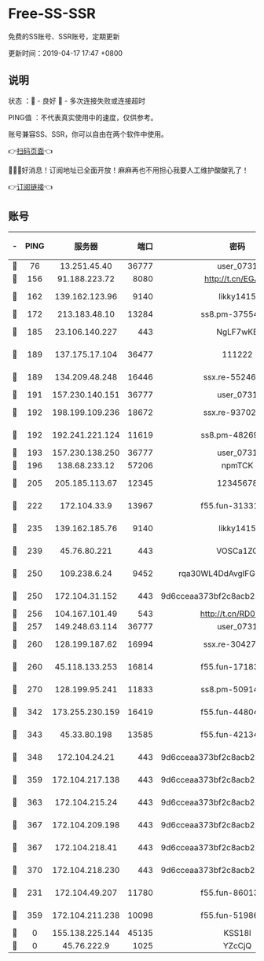 # Free-SS-SSR

免费的SS账号、SSR账号，定期更新

更新时间：2019-04-17 17:47 +0800

## 说明

状态     ：🙂 - 良好 🙁 - 多次连接失败或连接超时

PING值   ：不代表真实使用中的速度，仅供参考。

账号兼容SS、SSR，你可以自由在两个软件中使用。

👉[扫码页面](https://liesauer.github.io/Free-SS-SSR/)👈

🎉🎉🎉好消息！订阅地址已全面开放！麻麻再也不用担心我要人工维护酸酸乳了！

👉[订阅链接](https://www.liesauer.net/yogurt/subscribe?ACCESS_TOKEN=DAYxR3mMaZAsaqUb)👈

## 账号

|-|PING|服务器|端口|密码|加密方式|区域|
|:----:|:----:|:-----:|-----:|:----:|:----:|:----:|
|🙂|76|13.251.45.40|36777|user_0731|chacha20|SG|
|🙂|156|91.188.223.72|8080|http://t.cn/EGJIyrl|rc4-md5|RU|
|🙂|162|139.162.123.96|9140|likky1415|aes-256-cfb|JP|
|🙂|172|213.183.48.10|13284|ss8.pm-37554897|rc4-md5|RU|
|🙂|185|23.106.140.227|443|NgLF7wKB|aes-256-cfb|US|
|🙂|189|137.175.17.104|36477|111222|aes-256-cfb|US|
|🙂|189|134.209.48.248|16446|ssx.re-55246161|aes-256-cfb|US|
|🙂|191|157.230.140.151|36777|user_0731|chacha20|US|
|🙂|192|198.199.109.236|18672|ssx.re-93702065|aes-256-cfb|US|
|🙂|192|192.241.221.124|11619|ss8.pm-48269884|aes-256-cfb|US|
|🙂|193|157.230.138.250|36777|user_0731|chacha20|US|
|🙂|196|138.68.233.12|57206|npmTCK|rc4-md5|US|
|🙂|205|205.185.113.67|12345|12345678|aes-256-cfb|US|
|🙂|222|172.104.33.9|13967|f55.fun-31331451|aes-256-cfb|SG|
|🙂|235|139.162.185.76|9140|likky1415|aes-256-cfb|DE|
|🙂|239|45.76.80.221|443|VOSCa1ZG|aes-256-cfb|DE|
|🙂|250|109.238.6.24|9452|rqa30WL4DdAvgIFG6Fs3znzTa|aes-256-cfb|FR|
|🙂|250|172.104.31.152|443|9d6cceaa373bf2c8acb22e60b6a58be6|aes-256-cfb|US|
|🙂|256|104.167.101.49|543|http://t.cn/RD0D7sx|rc4-md5|CA|
|🙂|257|149.248.63.114|36777|user_0731|chacha20|CA|
|🙂|260|128.199.187.62|16994|ssx.re-30427652|aes-256-cfb|SG|
|🙂|260|45.118.133.253|16814|f55.fun-17183295|aes-256-cfb|SG|
|🙂|270|128.199.95.241|11833|ss8.pm-50914023|aes-256-cfb|SG|
|🙂|342|173.255.230.159|16419|f55.fun-44804567|aes-256-cfb|US|
|🙂|343|45.33.80.198|13585|f55.fun-42134475|aes-256-cfb|US|
|🙂|348|172.104.24.21|443|9d6cceaa373bf2c8acb22e60b6a58be6|aes-256-cfb|US|
|🙂|359|172.104.217.138|443|9d6cceaa373bf2c8acb22e60b6a58be6|aes-256-cfb|US|
|🙂|363|172.104.215.24|443|9d6cceaa373bf2c8acb22e60b6a58be6|aes-256-cfb|US|
|🙂|367|172.104.209.198|443|9d6cceaa373bf2c8acb22e60b6a58be6|aes-256-cfb|US|
|🙂|367|172.104.218.41|443|9d6cceaa373bf2c8acb22e60b6a58be6|aes-256-cfb|US|
|🙂|370|172.104.218.230|443|9d6cceaa373bf2c8acb22e60b6a58be6|aes-256-cfb|US|
|🙂|231|172.104.49.207|11780|f55.fun-86013900|aes-256-cfb|SG|
|🙁|359|172.104.211.238|10098|f55.fun-51986109|aes-256-cfb|US|
|🙁|0|155.138.225.144|45135|KSS18l|rc4-md5|US|
|🙁|0|45.76.222.9|1025|YZcCjQ|rc4-md5|JP|
